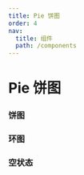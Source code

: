 ```yaml
---
title: Pie 饼图
order: 4
nav:
  title: 组件
  path: /components
---
```


# Pie 饼图

### 饼图

<code src="./demos/basic.tsx"></code>

### 环图

<code src="./demos/ring.tsx"></code>

### 空状态

<code src="./demos/empty.tsx"></code>
